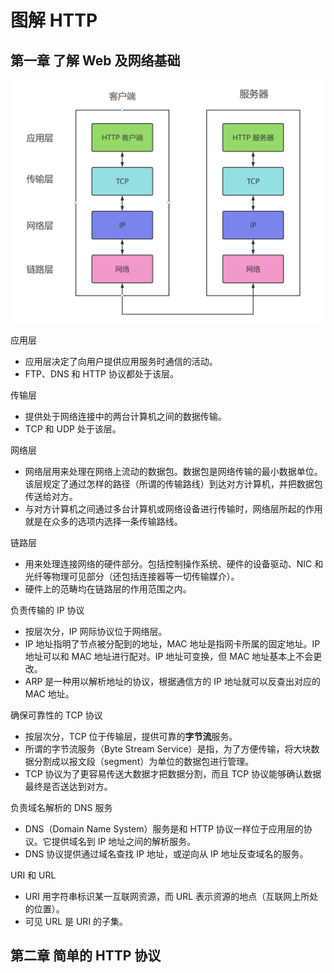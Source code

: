 # 图解 HTTP

## 第一章 了解 Web 及网络基础

![Network Layering](/images/networkLayering.png)

应用层

- 应用层决定了向用户提供应用服务时通信的活动。
- FTP、DNS 和 HTTP 协议都处于该层。

传输层

- 提供处于网络连接中的两台计算机之间的数据传输。
- TCP 和 UDP 处于该层。

网络层

- 网络层用来处理在网络上流动的数据包。数据包是网络传输的最小数据单位。该层规定了通过怎样的路径（所谓的传输路线）到达对方计算机，并把数据包传送给对方。
- 与对方计算机之间通过多台计算机或网络设备进行传输时，网络层所起的作用就是在众多的选项内选择一条传输路线。

链路层

- 用来处理连接网络的硬件部分。包括控制操作系统、硬件的设备驱动、NIC 和光纤等物理可见部分（还包括连接器等一切传输媒介）。
- 硬件上的范畴均在链路层的作用范围之内。

负责传输的 IP 协议

- 按层次分，IP 网际协议位于网络层。
- IP 地址指明了节点被分配到的地址，MAC 地址是指网卡所属的固定地址。IP 地址可以和 MAC 地址进行配对。IP 地址可变换，但 MAC 地址基本上不会更改。
- ARP 是一种用以解析地址的协议，根据通信方的 IP 地址就可以反查出对应的 MAC 地址。

确保可靠性的 TCP 协议

- 按层次分，TCP 位于传输层，提供可靠的**字节流**服务。
- 所谓的字节流服务（Byte Stream Service）是指，为了方便传输，将大块数据分割成以报文段（segment）为单位的数据包进行管理。
- TCP 协议为了更容易传送大数据才把数据分割，而且 TCP 协议能够确认数据最终是否送达到对方。

负责域名解析的 DNS 服务

- DNS（Domain Name System）服务是和 HTTP 协议一样位于应用层的协议。它提供域名到 IP 地址之间的解析服务。
- DNS 协议提供通过域名查找 IP 地址，或逆向从 IP 地址反查域名的服务。

URI 和 URL

- URI 用字符串标识某一互联网资源，而 URL 表示资源的地点（互联网上所处的位置）。
- 可见 URL 是 URI 的子集。

## 第二章 简单的 HTTP 协议
